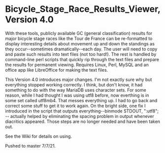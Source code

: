 # Bicycle_Stage_Race_Results_Viewer, Version 4.0
With these tools, publicly available GC (general classification) results for major bicycle stage races like the Tour de France can be re-formatted to display interesting details about movement up and down the standings as they occur--sometimes dramatically--each day. The user will need to copy and paste such results into text files (not too hard!). The rest is handled by command-line perl scripts that quickly rip through the text files and prepare the results for permanent viewing. Requires Linux, Perl, MySQL and an office app like LibreOffice for making the text files.

This Version 4.0 introduces major changes. I'm not exactly sure why but everything stopped working correctly. I think, but don't know, it had something to do with the way MariaDB uses character sets. For some reason, while I had thought I was using utf8 before, now everthing is in some set called utf8mb4. That messes everything up. I had to go back and correct some stuff to get it to work again. On the bright side, one fix I introduced in the script that outputs everything--binmode STDOUT, ":utf8"; -- actually helped by eliminating the spacing problem in output whenever diacritics appeared. Those steps are no longer needed and have been taken out.

See the Wiki for details on using.

Pushed to master 7/7/21.
